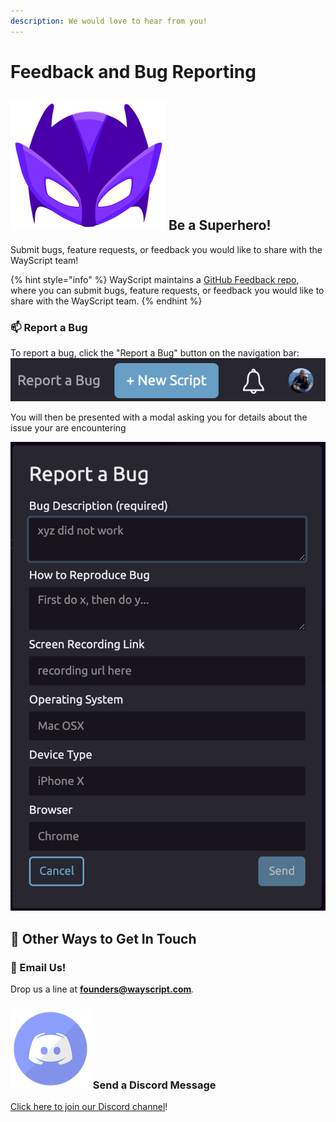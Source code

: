 ```yaml
---
description: We would love to hear from you!
---
```


# Feedback and Bug Reporting

## ![](../.gitbook/assets/super%20%281%29.png) Be a Superhero!

Submit bugs, feature requests, or feedback you would like to share with the WayScript team!

{% hint style="info" %}
WayScript maintains a [GitHub Feedback repo](https://github.com/wayscript/feedback), where you can submit bugs, feature requests, or feedback you would like to share with the WayScript team.
{% endhint %}

### 📫 Report a Bug

To report a bug, click the "Report a Bug" button on the navigation bar:  
![](../.gitbook/assets/screen-shot-2020-06-25-at-1.52.08-pm.png)

You will then be presented with a modal asking you for details about the issue your are encountering

![Report a Bug Modal](../.gitbook/assets/screen-shot-2020-06-25-at-1.53.20-pm.png)

## 💬 Other Ways to Get In Touch

### 📧 Email Us!

Drop us a line at **founders@wayscript.com**_._

### ![](../.gitbook/assets/discord%20%281%29%20%282%29%20%282%29%20%282%29%20%282%29%20%282%29.png) Send a Discord Message

[Click here to join our Discord channel](https://discord.gg/hRkE7PP)!

